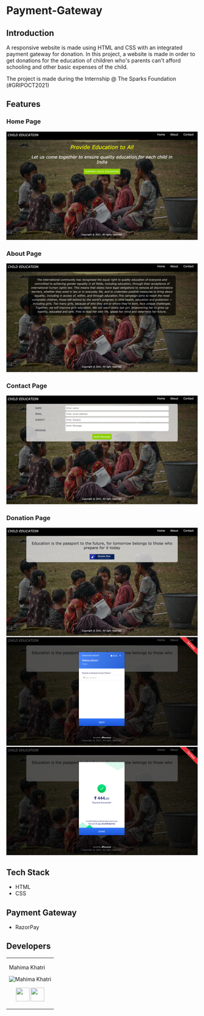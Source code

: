 # Payment-Gateway

## Introduction

A responsive website is made using HTML and CSS with an integrated payment gateway for donation. In this project, a website is made in order to get donations for the education of children who's parents can't afford schooling and other basic expenses of the child.

The project is made during the Internship @ The Sparks Foundation (#GRIPOCT2021)

## Features

### Home Page

![alt text](Images/1.png)

### About Page

![alt text](Images/2.png)

### Contact Page

![alt text](Images/3.png)

### Donation Page

![alt text](Images/4.png)
![alt text](Images/5.png)
![alt text](Images/6.png)

## Tech Stack
+ HTML
+ CSS

## Payment Gateway
+ RazorPay

## Developers
<table>
<td>

Mahima Khatri

<p align="center">
<img src = "https://avatars.githubusercontent.com/u/77387745?v=4"  height="120"
alt="Mahima Khatri">
</p>
<p align="center">
<a href = "https://github.com/MahimaKhatri" target="_blank"><img src = "http://www.iconninja.com/files/241/825/211/round-collaboration-social-github-code-circle-network-icon.svg" width="36" height = "36"/></a>
<a href = "https://www.linkedin.com/in/mahima-khatri-434a3b193/" target="_blank">
<img src = "http://www.iconninja.com/files/863/607/751/network-linkedin-social-connection-circular-circle-media-icon.svg" width="36" height="36"/>
</a>
</p>
</td>
</tr>
</table>

